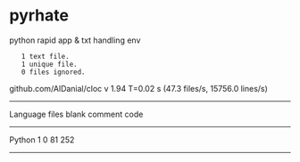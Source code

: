# pyrhate
python rapid app &amp; txt handling env

       1 text file.
       1 unique file.                              
       0 files ignored.

github.com/AlDanial/cloc v 1.94  T=0.02 s (47.3 files/s, 15756.0 lines/s)

-------------------------------------------------------------------------------

Language                     files          blank        comment           code

-------------------------------------------------------------------------------

Python                           1              0             81            252

-------------------------------------------------------------------------------

